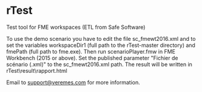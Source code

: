 # rTest
Test tool for FME workspaces (ETL from Safe Software)

To use the demo scenario you have to edit the file sc_fmewt2016.xml and to set the variables workspaceDir1 (full path to the rTest-master directory) and fmePath (full path to fme.exe).
Then run scenarioPlayer.fmw in FME Workbench (2015 or above). Set the published parameter "Fichier de scénario (.xml)" to the sc_fmewt2016.xml path.
The result will be written in rTest\result\rapport.html

Email to support@veremes.com for more information.